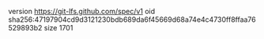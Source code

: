 version https://git-lfs.github.com/spec/v1
oid sha256:47197904cd9d3121230bdb689da6f45669d68a74e4c4730ff8ffaa76529893b2
size 1701
